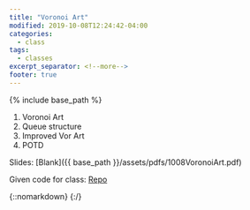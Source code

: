 ```yaml
---
title: "Voronoi Art"
modified: 2019-10-08T12:24:42-04:00
categories:
  - class
tags:
  - classes
excerpt_separator: <!--more-->
footer: true
---
```


{% include base_path %}

1. Voronoi Art
2. Queue structure
3. Improved Vor Art
3. POTD

<!--more-->

Slides: [Blank]({{ base_path }}/assets/pdfs/1008VoronoiArt.pdf)

Given code for class: [Repo](https://github.students.cs.ubc.ca/cpsc203-2019w-t1/LecVor)

{::nomarkdown}
<object data="{{ base_path }}/assets/pdfs/1008VoronoiArt-ann.pdf" width="500" height="500" type='application/pdf'/>
</object>
{:/}

